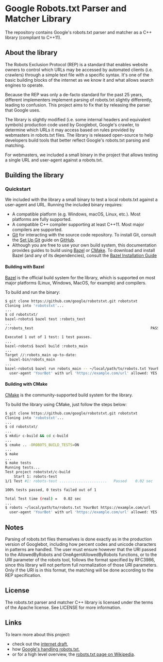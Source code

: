 
# Google Robots.txt Parser and Matcher Library

The repository contains Google's robots.txt parser and matcher as a C++ library
(compliant to C++11).

## About the library

The Robots Exclusion Protocol (REP) is a standard that enables website owners to
control which URLs may be accessed by automated clients (i.e. crawlers) through
a simple text file with a specific syntax. It's one of the basic building blocks
of the internet as we know it and what allows search engines to operate.

Because the REP was only a de-facto standard for the past 25 years, different
implementers implement parsing of robots.txt slightly differently, leading to
confusion. This project aims to fix that by releasing the parser that Google
uses.

The library is slightly modified (i.e. some internal headers and equivalent
symbols) production code used by Googlebot, Google's crawler, to determine which
URLs it may access based on rules provided by webmasters in robots.txt files.
The library is released open-source to help developers build tools that better
reflect Google's robots.txt parsing and matching.

For webmasters, we included a small binary in the project that allows testing a
single URL and user-agent against a robots.txt.

## Building the library

### Quickstart

We included with the library a small binary to test a local robots.txt against a
user-agent and URL. Running the included binary requires:

*   A compatible platform (e.g. Windows, macOS, Linux, etc.). Most platforms
    are fully supported.
*   A compatible C++ compiler supporting at least C++11. Most major compilers
    are supported.
*   [Git](https://git-scm.com/) for interacting with the source code repository.
    To install Git, consult the
    [Set Up Git](https://help.github.com/articles/set-up-git/) guide on
    [GitHub](https://github.com/).
*   Although you are free to use your own build system, this documentation provides
    guides to build using [Bazel](https://bazel.build) or [CMake](https://cmake.org/).
    To download and install Bazel (and any of its dependencies), consult the 
    [Bazel Installation Guide](https://docs.bazel.build/versions/master/install.html)

#### Building with Bazel

[Bazel](https://bazel.build/) is the official build system for the library,
which is supported on most major platforms (Linux, Windows, MacOS, for example)
and compilers.

To build and run the binary:

```bash
$ git clone https://github.com/google/robotstxt.git robotstxt
Cloning into 'robotstxt'...
...
$ cd robotstxt/
bazel-robots$ bazel test :robots_test
...
/:robots_test                                                      PASSED in 0.1s

Executed 1 out of 1 test: 1 test passes.
...
bazel-robots$ bazel build :robots_main
...
Target //:robots_main up-to-date:
  bazel-bin/robots_main
...
bazel-robots$ bazel run robots_main -- ~/local/path/to/robots.txt YourBot https://example.com/url
  user-agent 'YourBot' with url 'https://example.com/url' allowed: YES
```

#### Building with CMake

[CMake](https://cmake.org) is the community-supported build system for the library.

To build the library using CMake, just follow the steps below:

```bash
$ git clone https://github.com/google/robotstxt.git robotstxt
Cloning into 'robotstxt'...
...
$ cd robotstxt/
...
$ mkdir c-build && cd c-build
...
$ cmake .. -DROBOTS_BUILD_TESTS=ON
...
$ make
...
$ make tests
Running tests...
Test project robotstxt/c-build
    Start 1: robots-test
1/1 Test #1: robots-test ......................   Passed    0.02 sec

100% tests passed, 0 tests failed out of 1

Total Test time (real) =   0.02 sec
...
$ robots ~/local/path/to/robots.txt YourBot https://example.com/url
  user-agent 'YourBot' with url 'https://example.com/url' allowed: YES
```

## Notes

Parsing of robots.txt files themselves is done exactly as in the production
version of Googlebot, including how percent codes and unicode characters in
patterns are handled. The user must ensure however that the URI passed to the
AllowedByRobots and OneAgentAllowedByRobots functions, or to the URI parameter
of the robots tool, follows the format specified by RFC3986, since this library
will not perform full normalization of those URI parameters. Only if the URI is
in this format, the matching will be done according to the REP specification.

## License

The robots.txt parser and matcher C++ library is licensed under the terms of the
Apache license. See LICENSE for more information.

## Links

To learn more about this project:

*   check out the [internet draft](https://tools.ietf.org/html/draft-rep-wg-topic),
*   how
    [Google's handling robots.txt](https://developers.google.com/search/reference/robots_txt),
*   or for a high level overview, the
    [robots.txt page on Wikipedia](https://en.wikipedia.org/wiki/Robots_exclusion_standard).

